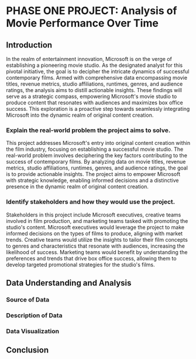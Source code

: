 # PHASE ONE PROJECT: Analysis of Movie Performance Over Time

## Introduction
In the realm of entertainment innovation, Microsoft is on the verge of establishing a pioneering movie studio. As the designated analyst for this pivotal initiative, the goal is to decipher the intricate dynamics of successful contemporary films. Armed with comprehensive data encompassing movie titles, revenue metrics, studio affiliations, runtimes, genres, and audience ratings, the analysis aims to distill actionable insights. These findings will serve as a strategic compass, empowering Microsoft's movie studio to produce content that resonates with audiences and maximizes box office success. This exploration is a proactive step towards seamlessly integrating Microsoft into the dynamic realm of original content creation.
### Explain the real-world problem the project aims to solve.
This project addresses Microsoft's entry into original content creation within the film industry, focusing on establishing a successful movie studio. The real-world problem involves deciphering the key factors contributing to the success of contemporary films. By analyzing data on movie titles, revenue metrics, studio affiliations, runtimes, genres, and audience ratings, the goal is to provide actionable insights. The project aims to empower Microsoft with strategic knowledge, enabling informed decisions and a distinctive presence in the dynamic realm of original content creation.
### Identify stakeholders and how they would use the project.
Stakeholders in this project include Microsoft executives, creative teams involved in film production, and marketing teams tasked with promoting the studio's content. Microsoft executives would leverage the project to make informed decisions on the types of films to produce, aligning with market trends. Creative teams would utilize the insights to tailor their film concepts to genres and characteristics that resonate with audiences, increasing the likelihood of success. Marketing teams would benefit by understanding the preferences and trends that drive box office success, allowing them to develop targeted promotional strategies for the studio's films.
## Data Understanding and Analysis
### Source of Data
### Description of Data
### Data Visualization
## Conclusion